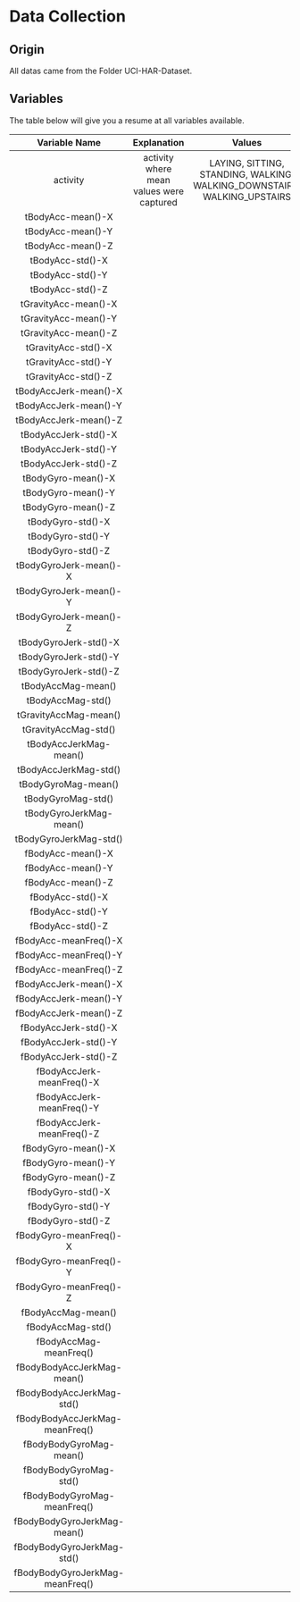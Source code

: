 # Data Collection

## Origin
All datas came from the Folder UCI-HAR-Dataset.

## Variables

The table below will give you a resume at all variables available.

| Variable Name | Explanation | Values |
|:----------:|:-------------:|:------:|
| activity | activity where mean values were captured | LAYING, SITTING, STANDING, WALKING, WALKING_DOWNSTAIRS, WALKING_UPSTAIRS |
| tBodyAcc-mean()-X | | |
| tBodyAcc-mean()-Y | | |
| tBodyAcc-mean()-Z | | |
| tBodyAcc-std()-X | | |
| tBodyAcc-std()-Y | | |
| tBodyAcc-std()-Z | | |
| tGravityAcc-mean()-X | | |
| tGravityAcc-mean()-Y | | |
| tGravityAcc-mean()-Z | | |
| tGravityAcc-std()-X | | |
| tGravityAcc-std()-Y | | |
| tGravityAcc-std()-Z | | |
| tBodyAccJerk-mean()-X | | |
| tBodyAccJerk-mean()-Y | | |
| tBodyAccJerk-mean()-Z | | |
| tBodyAccJerk-std()-X | | |
| tBodyAccJerk-std()-Y | | |
| tBodyAccJerk-std()-Z | | |
| tBodyGyro-mean()-X | | |
| tBodyGyro-mean()-Y | | |
| tBodyGyro-mean()-Z | | |
| tBodyGyro-std()-X | | |
| tBodyGyro-std()-Y | | |
| tBodyGyro-std()-Z | | |
| tBodyGyroJerk-mean()-X | | |
| tBodyGyroJerk-mean()-Y | | |
| tBodyGyroJerk-mean()-Z | | |
| tBodyGyroJerk-std()-X | | |
| tBodyGyroJerk-std()-Y | | |
| tBodyGyroJerk-std()-Z | | |
| tBodyAccMag-mean() | | |
| tBodyAccMag-std() | | |
| tGravityAccMag-mean() | | |
| tGravityAccMag-std() | | |
| tBodyAccJerkMag-mean() | | |
| tBodyAccJerkMag-std() | | |
| tBodyGyroMag-mean() | | |
| tBodyGyroMag-std() | | |
| tBodyGyroJerkMag-mean() | | |
| tBodyGyroJerkMag-std() | | |
| fBodyAcc-mean()-X | | |
| fBodyAcc-mean()-Y | | |
| fBodyAcc-mean()-Z | | |
| fBodyAcc-std()-X | | |
| fBodyAcc-std()-Y | | |
| fBodyAcc-std()-Z | | |
| fBodyAcc-meanFreq()-X | | |
| fBodyAcc-meanFreq()-Y | | |
| fBodyAcc-meanFreq()-Z | | |
| fBodyAccJerk-mean()-X | | |
| fBodyAccJerk-mean()-Y | | |
| fBodyAccJerk-mean()-Z | | |
| fBodyAccJerk-std()-X | | |
| fBodyAccJerk-std()-Y | | |
| fBodyAccJerk-std()-Z | | |
| fBodyAccJerk-meanFreq()-X | | |
| fBodyAccJerk-meanFreq()-Y | | |
| fBodyAccJerk-meanFreq()-Z | | |
| fBodyGyro-mean()-X | | |
| fBodyGyro-mean()-Y | | |
| fBodyGyro-mean()-Z | | |
| fBodyGyro-std()-X | | |
| fBodyGyro-std()-Y | | |
| fBodyGyro-std()-Z | | |
| fBodyGyro-meanFreq()-X | | |
| fBodyGyro-meanFreq()-Y | | |
| fBodyGyro-meanFreq()-Z | | |
| fBodyAccMag-mean() | | |
| fBodyAccMag-std() | | |
| fBodyAccMag-meanFreq() | | |
| fBodyBodyAccJerkMag-mean() | | |
| fBodyBodyAccJerkMag-std() | | |
| fBodyBodyAccJerkMag-meanFreq() | | |
| fBodyBodyGyroMag-mean() | | |
| fBodyBodyGyroMag-std() | | |
| fBodyBodyGyroMag-meanFreq() | | |
| fBodyBodyGyroJerkMag-mean() | | |
| fBodyBodyGyroJerkMag-std() | | |
| fBodyBodyGyroJerkMag-meanFreq() | | |